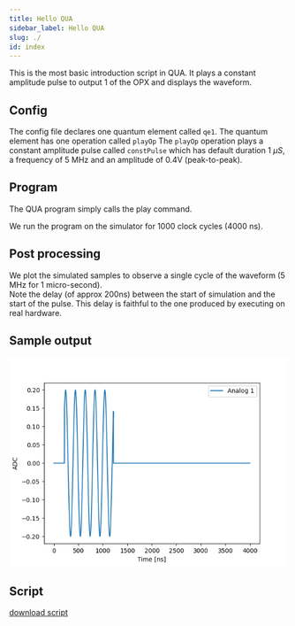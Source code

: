 ```yaml
---
title: Hello QUA
sidebar_label: Hello QUA
slug: ./
id: index
---
```


This is the most basic introduction script in QUA. 
It plays a constant amplitude pulse to output 1 
of the OPX and displays the waveform.
  
## Config

The config file declares one quantum element called `qe1`. 
The quantum element has one operation called `playOp`
The `playOp` operation plays a constant amplitude pulse
called `constPulse` which has default duration 1 $\mu S$, 
a frequency of 5 MHz and an amplitude of 0.4V (peak-to-peak).

## Program 

The QUA program simply calls the play command.

We run the program on the simulator for 1000 clock cycles (4000 ns). 

## Post processing

We plot the simulated samples to observe a single cycle of the waveform (5 MHz for 1 micro-second).   
Note the delay (of approx 200ns) between the start of simulation and the start of the pulse.
This delay is faithful to the one produced by executing on real hardware.

## Sample output

![Hello qua signal](hello_qua.png "Hello qua")

## Script

[download script](hello_qua.py)
